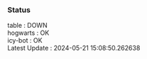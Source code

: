 ### Status


table : DOWN  
hogwarts : OK  
icy-bot : OK  
Latest Update : 2024-05-21 15:08:50.262638
